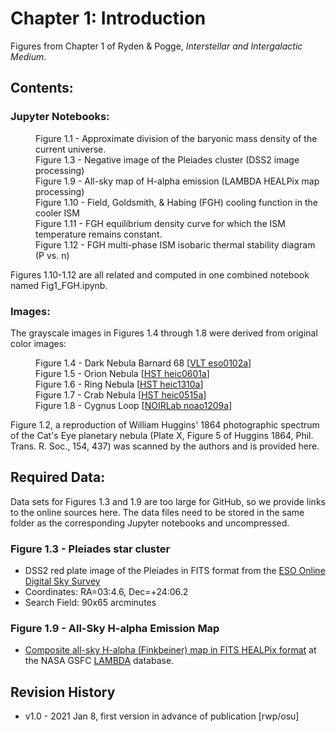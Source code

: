 # Chapter 1: Introduction

Figures from Chapter 1 of Ryden & Pogge, *Interstellar and Intergalactic Medium*.

## Contents:

### Jupyter Notebooks:
<dl>
  <dd>Figure 1.1 - Approximate division of the baryonic mass density of the current
universe.
  <dd>Figure 1.3 - Negative image of the Pleiades cluster (DSS2 image processing)
  <dd>Figure 1.9 - All-sky map of H-alpha emission (LAMBDA HEALPix map processing)
  <dd>Figure 1.10 - Field, Goldsmith, & Habing (FGH) cooling function in the cooler ISM
  <dd>Figure 1.11 - FGH equilibrium density curve for which the ISM temperature remains constant.
  <dd>Figure 1.12 - FGH multi-phase ISM isobaric thermal stability diagram (P vs. n)
</dl>
Figures 1.10-1.12 are all related and computed in one combined notebook named Fig1_FGH.ipynb.

### Images:
The grayscale images in Figures 1.4 through 1.8 were derived from original color images:
<dl>
  <dd>Figure 1.4 - Dark Nebula Barnard 68 [<a href="https://www.eso.org/public/images/eso0102a">VLT eso0102a</a>]
  <dd>Figure 1.5 - Orion Nebula [<a href="https://esahubble.org/images/heic0601a">HST heic0601a</a>]
  <dd>Figure 1.6 - Ring Nebula [<a href="https://esahubble.org/images/heic1310a">HST heic1310a</a>]
  <dd>Figure 1.7 - Crab Nebula [<a href="https://esahubble.org/images/heic0515a">HST heic0515a</a>]
  <dd>Figure 1.8 - Cygnus Loop [<a href="https://noirlab.edu/public/images/noao1209a">NOIRLab noao1209a</a>]
</dl>
Figure 1.2, a reproduction of William Huggins' 1864 photographic spectrum of the Cat's Eye planetary nebula
(Plate X, Figure 5 of Huggins 1864, Phil. Trans. R. Soc., 154, 437) was scanned by the authors and is provided here.

## Required Data:

Data sets for Figures 1.3 and 1.9 are too large for GitHub, so we provide links to the online sources here.  The data files need to be
stored in the same folder as the corresponding Jupyter notebooks and uncompressed.

### Figure 1.3 - Pleiades star cluster
 * DSS2 red plate image of the Pleiades in FITS format from the [ESO Online Digital Sky Survey](https://archive.eso.org/dss/dss)
 * Coordinates: RA=03:4.6, Dec=+24:06.2
 * Search Field: 90x65 arcminutes
 
### Figure 1.9 - All-Sky H-alpha Emission Map
 * [Composite all-sky H-alpha (Finkbeiner) map in FITS HEALPix format](https://lambda.gsfc.nasa.gov/product/foreground/fg_halpha_map.cfm) at the NASA GSFC [LAMBDA](https://lambda.gsfc.nasa.gov) database.
 
## Revision History

 * v1.0 - 2021 Jan 8, first version in advance of publication [rwp/osu]

